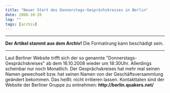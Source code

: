 ```yaml
---
title: "Neuer Start des Donnerstags-Gesprächskreises in Berlin"
date: 2008-10-28
log: ""
tags: [archiv]
---
```

<hr><b>Der Artikel stammt aus dem Archiv!</b> Die Formatirung kann beschädigt sein.<hr>
Laut Berliner Website trifft sich der so genannte "Donnerstags-Gesprächskreises" ab dem 16.10.2008 wieder um 18:30Uhr. Allerdings scheinbar nur noch Monatlich.
<!--break-->
Der Gesprächskreises hat mehr mal seinen Namen gewechselt bzw. hat seinen Namen von der Geschäftsversammlung geändert bekommen. Das heißt: nicht irritieren lassen. Kontakttaten sind der Website der Berliner Gruppe zu entnehmen:
<b> http://berlin.quakers.net/ </b>
